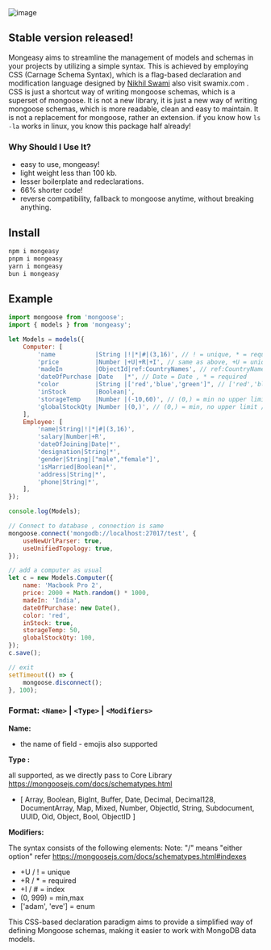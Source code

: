 <img src="https://drive.google.com/uc?id=13IcaxfOi7T2mnfxH01_2BHn-7ZFG7NQO" alt="image">

<!-- test comment -->

## Stable version released!

Mongeasy aims to streamline the management of models and schemas in your projects by utilizing a simple syntax. This is achieved by employing CSS (Carnage Schema Syntax), which is
a flag-based declaration and modification language designed by [Nikhil Swami](https://www.linkedin.com/in/nikhilswamiofficial/) also visit swamix.com . CSS is just a shortcut way of
writing mongoose schemas, which is a superset of mongoose. It is not a new library, it is just a new way of writing mongoose schemas, which is more readable, clean and easy to
maintain. It is not a replacement for mongoose, rather an extension. if you know how `ls -la` works in linux, you know this package half already!

### Why Should I Use It?

-   easy to use, mongeasy!
-   light weight less than 100 kb.
-   lesser boilerplate and redeclarations.
-   66% shorter code!
-   reverse compatibility, fallback to mongoose anytime, without breaking anything.

## Install

```bash
npm i mongeasy
pnpm i mongeasy
yarn i mongeasy
bun i mongeasy
```

## Example

```javascript
import mongoose from 'mongoose';
import { models } from 'mongeasy';

let Models = models({
    Computer: [
        'name           |String |!|*|#|(3,16)', // ! = unique, * = required, # = index, (3,16) = minlength,maxlength
        'price          |Number |+U|+R|+I', // same as above, +U = unique, +R = required, +I = index
        'madeIn         |ObjectId|ref:CountryNames', // ref:CountryNames = reference to another model
        'dateOfPurchase |Date   |*', // Date = Date , * = required
        "color          |String |['red','blue','green']", // ['red','blue','green'] = enum
        'inStock        |Boolean|',
        'storageTemp    |Number |(-10,60)', // (0,) = min no upper limit
        'globalStockQty |Number |(0,)', // (0,) = min, no upper limit // (,100) = no lower limit
    ],
    Employee: [
        'name|String|!|*|#|(3,16)',
        'salary|Number|+R',
        'dateOfJoining|Date|*',
        'designation|String|*',
        'gender|String|["male","female"]',
        'isMarried|Boolean|*',
        'address|String|*',
        'phone|String|*',
    ],
});

console.log(Models);

// Connect to database , connection is same
mongoose.connect('mongodb://localhost:27017/test', {
    useNewUrlParser: true,
    useUnifiedTopology: true,
});

// add a computer as usual
let c = new Models.Computer({
    name: 'Macbook Pro 2',
    price: 2000 + Math.random() * 1000,
    madeIn: 'India',
    dateOfPurchase: new Date(),
    color: 'red',
    inStock: true,
    storageTemp: 50,
    globalStockQty: 100,
});
c.save();

// exit
setTimeout(() => {
    mongoose.disconnect();
}, 100);
```



### **Format:** `<Name>` | `<Type>` | `<Modifiers>`

**Name:**

-   the name of field - emojis also supported

**Type :**

all supported, as we directly pass to Core Library https://mongoosejs.com/docs/schematypes.html

-   [ Array, Boolean, BigInt, Buffer, Date, Decimal, Decimal128, DocumentArray, Map, Mixed, Number, ObjectId, String, Subdocument, UUID, Oid, Object, Bool, ObjectID ]

**Modifiers:**

The syntax consists of the following elements: Note: "/" means "either option" refer https://mongoosejs.com/docs/schematypes.html#indexes

-   +U / ! = unique
-   +R / \* = required
-   +I / # = index
-   (0, 999) = min,max
-   ['adam', 'eve'] = enum



This CSS-based declaration paradigm aims to provide a simplified way of defining Mongoose schemas, making it easier to work with MongoDB data models.
